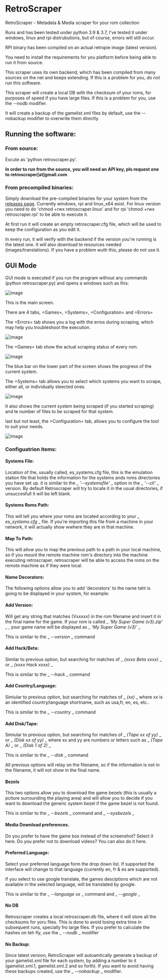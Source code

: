 # RetroScraper
RetroScraper - Metadata &amp; Media scraper for your rom collection 

Runs and has been tested under python 3.9 & 3.7, I've tested it under windows, linux and rpi distrubutions, but of course, errors will still occur.

RPI binary has been compiled on an actual retropie image (latest version).

You need to install the requirements for you platform before being able to run it from source.

This scraper uses its own backend, which has been compiled from many sources on the net and keeps extending. If this is a problem for you, do not run this software.

This scraper will create a local DB with the checksum of your roms, for purposes of speed if you have large files. If this is a problem for you, use the --nodb modifier.

It will create a backup of the gamelist.xml files by default, use the --nobackup modifier to overwrite them directly.

## Running the software:

### From source:

Excute as 'python retroscraper.py'.

**In order to run from the source, you will need an API key, pls request one to retroscraper[at]gmail.com**

### From precompiled binaries:

Simply download the pre-compiled binaries for your system from the [releases page](https://github.com/zayamatias/retroscraper/releases). Currently windows, rpi and linux_x64 exist. For linux version you need to do 'chmod +rwx retroscraper.linux' and for rpi 'chmod +rwx retroscraper.rpi' to be able to execute it.

At first run it will create an empty retroscraper.cfg file, which will be used to keep the configuration as you edit it.

In every run, it will verify with the backend if the version you're running is the latest one. It will also download te resources needed (images/translations). If you have a problem wuth this, please do not use it.

## GUI Mode

GUI mode is executed if you run the program without any commands (python retroscraper.py) and opens a windows such as this:

![image](https://user-images.githubusercontent.com/32246591/162161430-0f74ff42-00d2-4e27-82df-4fa56c3a0bee.png)

This is the main screen. 

There are 4 tabs, =Games=, =Systems=, =Configuration= and =Errors=

The =Errors= tab shows you a log with the erros during scraping, which may help you troubleshoot the execution.

![image](https://user-images.githubusercontent.com/32246591/162163083-8b0f0da6-b30d-4988-aed4-862015e0dfd8.png)

The =Games= tab show the actual scraping status of every rom.

![image](https://user-images.githubusercontent.com/32246591/162163298-8414220d-5299-4ad6-852c-897c9ca92063.png)

The blue bar on the lower part of the screen shows the progress of the current system.

The =Systems= tab allows you to select which systems you want to scrape, either all, or individually sleected ones.

![image](https://user-images.githubusercontent.com/32246591/162163527-4171a0db-523d-4c71-86ab-d4f421358313.png)

It also shows the current system being scraped (if you started scraping) and te number of files to be scraped for that system.

last but not least, the =Configuration= tab, allows you to configure the tool to suit your needs.

![image](https://user-images.githubusercontent.com/32246591/162164152-a4cfd3bf-bdf8-4005-bcf0-132c5f2a9eb7.png)

### Configuatrion items:

#### Systems File: 

Location of the, usually called, es_systems.cfg file, this is the emulation station file that holds the information for the systems ands roms directories you have set up. it is similar to the _ _'--systemsfile'_ _ option in the _ _'--cli'_ _ version. By default Retroscraper will try to locate it in the usual directories, if unsuccesfull it will be left blank.

#### Systems Roms Path:

This will tell you where your roms are located according to your _ _es_systems.cfg_ _ file. If you're importing this file from a machine in your network, it will actually show wwhere they are in that machine.

#### Map To Path:

This will allow you to map the previous path to a path in your local machine, so if you mount the remote machine rom's directory into the machine executing retroscraper, retroscraper will be able to access the roms on the remote machine as if they were local.

#### Name Decorators:

The following options allow you to add 'decorators' to the name taht is going to be displayed in your system, for example:

#### Add Version: 

Will get any string that matches (Vxxxxx) in the rom filename and insert it in the final name for the game. If your rom is called _ _'My Super Game (v3).zip'_ _ , your game name will be displayed as _ _'My Super Game (v3)'_ _ 

This is similar to the _ _--version_ _ command

#### Add Hack/Beta:

Similar to previous option, but searching for matches of _ _(xxxx Beta xxxx)_ _ or _ _(xxxx Hack xxxx)_ _

This is similar to the _ _--hack_ _ command

#### Add Country/Language:

Simiular to previous option, but searching for matches of _ _(xx)_ _ where xx is an identified country/language shortname, such as usa,fr, en, es, etc..

This is similar to the _ _--country_ _ command

#### Add Disk/Tape:

Simiular to previous option, but searching for matches of _ _(Tape xx of yy)_ _ or _ _(Disk xx of yy)_ _ where xx and yy are numbers or letters such as _ _(Tape A)_ _ or _ _(Disk 1 of 2)_ _

This is similar to the _ _--disk_ _ command

All previous options will relay on the filename, so if the information is not in the filename, it will not show in the final name.

#### Bezels

This two options allow you to download the game bezels (this is usually a pciture surrounding the playing area) and will allow you to decide if you want to download the generic system bezel if the game bezel is not found.

This is similar to the _ _--bezels_ _ command and _ _--sysbezels_ _

#### Media Download preferences.

Do you prefer to have the game box instead of the screenshot? Select it here. Do you prefer not to download videos? You can also do it here.

#### Preferred Language:

Select your preferred language form the drop down list. If supported the interface will change to that language (currently en, fr & es are supported).

If you select to use google translate, the games desciptions which are not available in the selected language, will be translated by google.

This is similar to the _ _--language xx_ _ command and _ _--google_ _

#### No DB

Retroscraper creates a local retroscraper.db file, where it will store all the checksums for yoru files. This is done to avoid losing extra time in subsequent runs, specially fro large files. If you prefer to calculate the hashes on teh fly, use the _ _--nodb_ _ modifier

#### No Backup:

Since latest version, RetroScraper will autoamtically generate a backup of your gamelist.xml file for each system, by adding a number to it (gamelist.xml.1, gamelist.xml.2 and so forth). If you want to avoid having these backups created, use the _ _--nobackup_ _ modifier.



